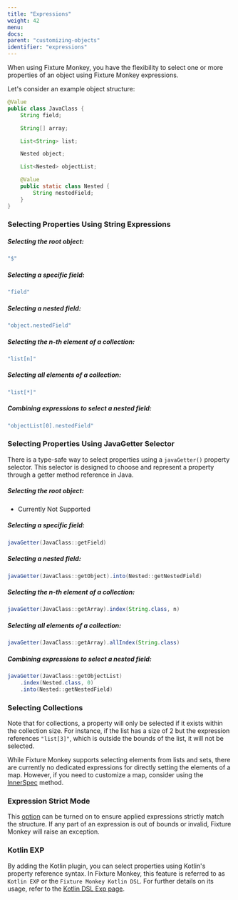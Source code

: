 ```yaml
---
title: "Expressions"
weight: 42
menu:
docs:
parent: "customizing-objects"
identifier: "expressions"
---
```


When using Fixture Monkey, you have the flexibility to select one or more properties of an object using Fixture Monkey expressions.

Let's consider an example object structure:

```java
@Value
public class JavaClass {
    String field;

    String[] array;

    List<String> list;

    Nested object;

    List<Nested> objectList;

    @Value
    public static class Nested {
        String nestedField;
    }
}
```


### Selecting Properties Using String Expressions

##### Selecting the root object:
```java
"$"
```

##### Selecting a specific field:
```java
"field"
```

##### Selecting a nested field:
```java
"object.nestedField"
```

##### Selecting the n-th element of a collection:
```java
"list[n]"
```

##### Selecting all elements of a collection:
```java
"list[*]"
```

##### Combining expressions to select a nested field:
```java
"objectList[0].nestedField"
```

### Selecting Properties Using JavaGetter Selector

There is a type-safe way to select properties using a `javaGetter()` property selector.
This selector is designed to choose and represent a property through a getter method reference in Java.

##### Selecting the root object:
- Currently Not Supported

##### Selecting a specific field:
```java
javaGetter(JavaClass::getField)
```

##### Selecting a nested field:
```java
javaGetter(JavaClass::getObject).into(Nested::getNestedField)
```

##### Selecting the n-th element of a collection:
```java
javaGetter(JavaClass::getArray).index(String.class, n)
```

##### Selecting all elements of a collection:
```java
javaGetter(JavaClass::getArray).allIndex(String.class)
```

##### Combining expressions to select a nested field:
```java
javaGetter(JavaClass::getObjectList)
    .index(Nested.class, 0)
    .into(Nested::getNestedField)
```


### Selecting Collections
Note that for collections, a property will only be selected if it exists within the collection size.
For instance, if the list has a size of 2 but the expression references `"list[3]"`, which is outside the bounds of the list, it will not be selected.

While Fixture Monkey supports selecting elements from lists and sets, there are currently no dedicated expressions for directly setting the elements of a map.
However, if you need to customize a map, consider using the [InnerSpec](../innerspec) method.

### Expression Strict Mode
This [option](../../fixture-monkey-options/customization-options/#expression-strict-mode) can be turned on to ensure applied expressions strictly match the structure.
If any part of an expression is out of bounds or invalid, Fixture Monkey will raise an exception.

### Kotlin EXP
By adding the Kotlin plugin, you can select properties using Kotlin's property reference syntax.
In Fixture Monkey, this feature is referred to as `Kotlin EXP` or the `Fixture Monkey Kotlin DSL`.
For further details on its usage, refer to the [Kotlin DSL Exp page](../../plugins/kotlin-plugin/kotlin-exp).
